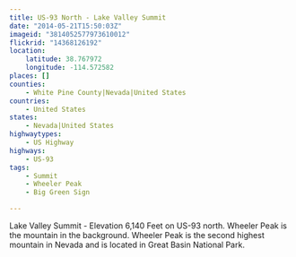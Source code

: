 ```yaml
---
title: US-93 North - Lake Valley Summit
date: "2014-05-21T15:50:03Z"
imageid: "3814052577973610012"
flickrid: "14368126192"
location:
    latitude: 38.767972
    longitude: -114.572582
places: []
counties:
    - White Pine County|Nevada|United States
countries:
    - United States
states:
    - Nevada|United States
highwaytypes:
    - US Highway
highways:
    - US-93
tags:
    - Summit
    - Wheeler Peak
    - Big Green Sign

---
```

Lake Valley Summit - Elevation 6,140 Feet on US-93 north.  Wheeler Peak is the mountain in the background.  Wheeler Peak is the second highest mountain in Nevada and is located in Great Basin National Park.